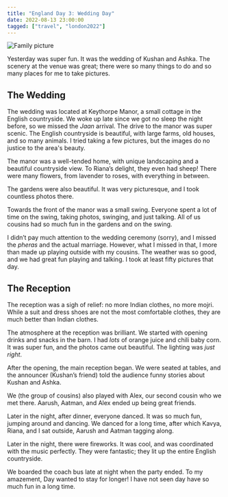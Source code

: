 ```yaml
---
title: "England Day 3: Wedding Day"
date: 2022-08-13 23:00:00
tagged: ["travel", "london2022"]
---
```


![Family picture](/images/england2022/family-pic.png)

Yesterday was super fun. It was the wedding of Kushan and Ashka. The scenery at the venue was great; there were so many things to do and so many places for me to take pictures. 

## The Wedding

The wedding was located at Keythorpe Manor, a small cottage in the English countryside. We woke up late since we got no sleep the night before, so we missed the _Jaan_ arrival. The drive to the manor was super scenic. The English countryside is beautiful, with large farms, old houses, and so many animals. I tried taking a few pictures, but the images do no justice to the area's beauty.

The manor was a well-tended home, with unique landscaping and a beautiful countryside view. To Riana’s delight, they even had sheep! There were many flowers, from lavender to roses, with everything in between. 

The gardens were also beautiful. It was very picturesque, and I took countless photos there. 

Towards the front of the manor was a small swing. Everyone spent a lot of time on the swing, taking photos, swinging, and just talking. All of us cousins had so much fun in the gardens and on the swing.

I didn’t pay much attention to the wedding ceremony (sorry), and I missed the _pheras_ and the actual marriage. However, what I missed in that, I more than made up playing outside with my cousins. The weather was so good, and we had great fun playing and talking. I took at least fifty pictures that day.

## The Reception

The reception was a sigh of relief: no more Indian clothes, no more mojri. While a suit and dress shoes are not the most comfortable clothes, they are much better than Indian clothes.

The atmosphere at the reception was brilliant. We started with opening drinks and snacks in the barn. I had _lots_ of orange juice and chili baby corn. It was super fun, and the photos came out beautiful. The lighting was _just right_. 

After the opening, the main reception began. We were seated at tables, and the announcer (Kushan’s friend) told the audience funny stories about Kushan and Ashka. 

We (the group of cousins) also played with Alex, our second cousin who we met there. Aarush, Aatman, and Alex ended up being great friends.

Later in the night, after dinner, everyone danced. It was so much fun, jumping around and dancing. We danced for a long time, after which Kavya, Riana, and I sat outside, Aarush and Aatman tagging along.

Later in the night, there were fireworks. It was cool, and was coordinated with the music perfectly. They were fantastic; they lit up the entire English countryside.

We boarded the coach bus late at night when the party ended. To my amazement, Day wanted to stay for longer! I have not seen day have so much fun in a long time.